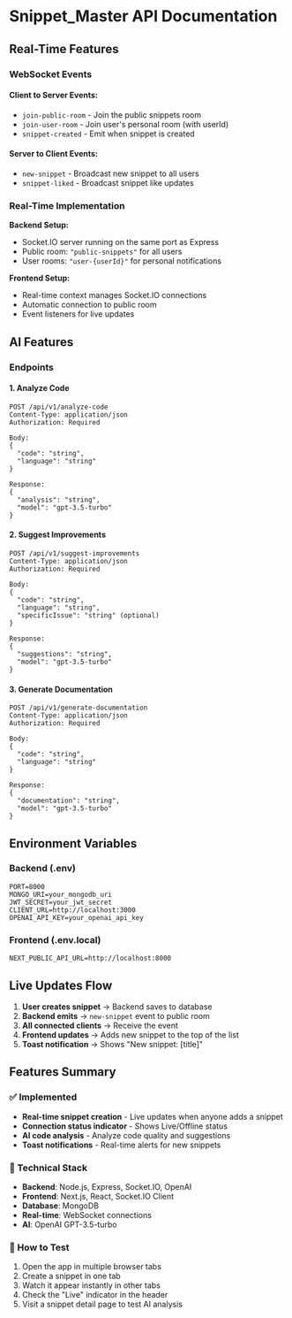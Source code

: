# Snippet_Master API Documentation

## Real-Time Features

### WebSocket Events

#### Client to Server Events:
- `join-public-room` - Join the public snippets room
- `join-user-room` - Join user's personal room (with userId)
- `snippet-created` - Emit when snippet is created

#### Server to Client Events:
- `new-snippet` - Broadcast new snippet to all users
- `snippet-liked` - Broadcast snippet like updates

### Real-Time Implementation

**Backend Setup:**
- Socket.IO server running on the same port as Express
- Public room: `"public-snippets"` for all users
- User rooms: `"user-{userId}"` for personal notifications

**Frontend Setup:**
- Real-time context manages Socket.IO connections
- Automatic connection to public room
- Event listeners for live updates

## AI Features

### Endpoints

#### 1. Analyze Code
```
POST /api/v1/analyze-code
Content-Type: application/json
Authorization: Required

Body:
{
  "code": "string",
  "language": "string"
}

Response:
{
  "analysis": "string",
  "model": "gpt-3.5-turbo"
}
```

#### 2. Suggest Improvements
```
POST /api/v1/suggest-improvements
Content-Type: application/json
Authorization: Required

Body:
{
  "code": "string",
  "language": "string",
  "specificIssue": "string" (optional)
}

Response:
{
  "suggestions": "string",
  "model": "gpt-3.5-turbo"
}
```

#### 3. Generate Documentation
```
POST /api/v1/generate-documentation
Content-Type: application/json
Authorization: Required

Body:
{
  "code": "string",
  "language": "string"
}

Response:
{
  "documentation": "string",
  "model": "gpt-3.5-turbo"
}
```

## Environment Variables

### Backend (.env)
```env
PORT=8000
MONGO_URI=your_mongodb_uri
JWT_SECRET=your_jwt_secret
CLIENT_URL=http://localhost:3000
OPENAI_API_KEY=your_openai_api_key
```

### Frontend (.env.local)
```env
NEXT_PUBLIC_API_URL=http://localhost:8000
```

## Live Updates Flow

1. **User creates snippet** → Backend saves to database
2. **Backend emits** → `new-snippet` event to public room
3. **All connected clients** → Receive the event
4. **Frontend updates** → Adds new snippet to the top of the list
5. **Toast notification** → Shows "New snippet: [title]"

## Features Summary

### ✅ Implemented
- **Real-time snippet creation** - Live updates when anyone adds a snippet
- **Connection status indicator** - Shows Live/Offline status
- **AI code analysis** - Analyze code quality and suggestions
- **Toast notifications** - Real-time alerts for new snippets

### 🔧 Technical Stack
- **Backend**: Node.js, Express, Socket.IO, OpenAI
- **Frontend**: Next.js, React, Socket.IO Client
- **Database**: MongoDB
- **Real-time**: WebSocket connections
- **AI**: OpenAI GPT-3.5-turbo

### 🚀 How to Test
1. Open the app in multiple browser tabs
2. Create a snippet in one tab
3. Watch it appear instantly in other tabs
4. Check the "Live" indicator in the header
5. Visit a snippet detail page to test AI analysis 